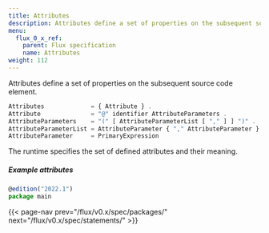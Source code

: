 ```yaml
---
title: Attributes
description: Attributes define a set of properties on the subsequent source code element.
menu:
  flux_0_x_ref:
    parent: Flux specification
    name: Attributes
weight: 112
---
```


Attributes define a set of properties on the subsequent source code element.

```js
Attributes             = { Attribute } .
Attribute              = "@" identifier AttributeParameters .
AttributeParameters    = "(" [ AttributeParameterList [ "," ] ] ")" .
AttributeParameterList = AttributeParameter { "," AttributeParameter } .
AttributeParameter     = PrimaryExpression
```

The runtime specifies the set of defined attributes and their meaning.

##### Example attributes
```js
@edition("2022.1")
package main
```

{{< page-nav prev="/flux/v0.x/spec/packages/" next="/flux/v0.x/spec/statements/" >}}